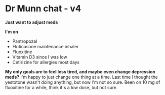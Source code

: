 # Dr Munn chat - v4

**Just want to adjust meds**

**I'm on**

* Pantropozal
* Fluticasone maintenance inhaler
* Fluoxitine
* Vitamin D3 since I was low
* Cetirizine for allergies most days

**My only goals are to feel less tired, and maybe even change depression meds?** I'm happy to just change one thing at a time. Last time I thought the yestotone wasn't doing anything, but now I'm not so sure. Been on 10 mg of fluoxitine for a while, think it's a low dose, but not sure.
